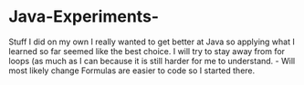 # Java-Experiments-
Stuff I did on my own 
I really wanted to get better at Java so applying what I learned so far seemed like the best choice.
I will try to stay away from for loops (as much as I can because it is still harder for me to understand. - Will most likely change 
Formulas are easier to code so I started there.
